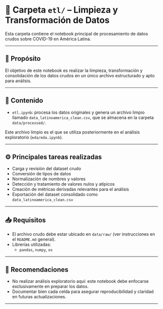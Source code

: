# 🧪 Carpeta `etl/` – Limpieza y Transformación de Datos

Esta carpeta contiene el notebook principal de procesamiento de datos crudos sobre COVID-19 en América Latina.

---

## 📌 Propósito

El objetivo de este notebook es realizar la limpieza, transformación y consolidación de los datos crudos en un único archivo estructurado y apto para análisis.

---

## 📄 Contenido

- `etl.ipynb`: procesa los datos originales y genera un archivo limpio llamado `data_latinoamerica_clean.csv`, que se almacena en la carpeta `data/processed/`.

Este archivo limpio es el que se utiliza posteriormente en el análisis exploratorio (`eda/eda.ipynb`).

---

## ⚙️ Principales tareas realizadas

- Carga y revisión del dataset crudo
- Conversión de tipos de datos
- Normalización de nombres y valores
- Detección y tratamiento de valores nulos y atípicos
- Creación de métricas derivadas relevantes para el análisis
- Exportación del dataset consolidado como `data_latinoamerica_clean.csv`

---

## 📥 Requisitos

- El archivo crudo debe estar ubicado en `data/raw/` (ver instrucciones en el `README.md` general).
- Librerías utilizadas:
  - `pandas`, `numpy`, `os`

---

## 🧠 Recomendaciones

- No realizar análisis exploratorio aquí: este notebook debe enfocarse exclusivamente en preparar los datos.
- Documentar bien cada celda para asegurar reproducibilidad y claridad en futuras actualizaciones.

---
